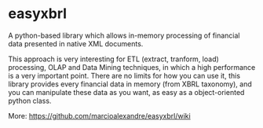 # easyxbrl

A python-based library which allows in-memory processing of financial data presented in native XML documents.

This approach is very interesting for ETL (extract, tranform, load) processing, OLAP and Data Mining techniques, in which a high performance is a very important point. There are no limits for how you can use it, this library provides every financial data in memory (from XBRL taxonomy), and you can manipulate these data as you want, as easy as a object-oriented python class.

More: https://github.com/marcioalexandre/easyxbrl/wiki
